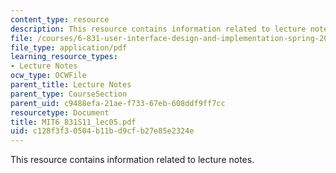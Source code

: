 ```yaml
---
content_type: resource
description: This resource contains information related to lecture notes.
file: /courses/6-831-user-interface-design-and-implementation-spring-2011/c128f3f30504b11bd9cfb27e85e2324e_MIT6_831S11_lec05.pdf
file_type: application/pdf
learning_resource_types:
- Lecture Notes
ocw_type: OCWFile
parent_title: Lecture Notes
parent_type: CourseSection
parent_uid: c9488efa-21ae-f733-67eb-608ddf9ff7cc
resourcetype: Document
title: MIT6_831S11_lec05.pdf
uid: c128f3f3-0504-b11b-d9cf-b27e85e2324e
---
```

This resource contains information related to lecture notes.

